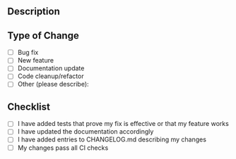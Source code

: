 ## Description

## Type of Change

- [ ] Bug fix
- [ ] New feature
- [ ] Documentation update
- [ ] Code cleanup/refactor
- [ ] Other (please describe):

## Checklist

- [ ] I have added tests that prove my fix is effective or that my feature works
- [ ] I have updated the documentation accordingly
- [ ] I have added entries to CHANGELOG.md describing my changes
- [ ] My changes pass all CI checks
